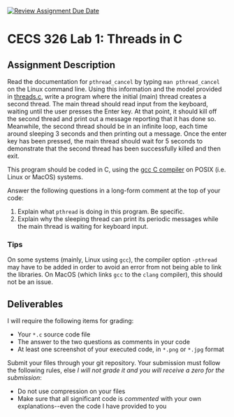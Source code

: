 [![Review Assignment Due Date](https://classroom.github.com/assets/deadline-readme-button-24ddc0f5d75046c5622901739e7c5dd533143b0c8e959d652212380cedb1ea36.svg)](https://classroom.github.com/a/YaDdvnVP)
# CECS 326 Lab 1: Threads in C

## Assignment Description

Read the documentation for `pthread_cancel` by typing `man pthread_cancel` on the Linux command line. Using this information and the model provided in [threads.c](threads.c), write a program where the initial (main) thread creates a second thread. The main thread should read input from the keyboard, waiting until the user presses the Enter key. At that point, it should kill off the second thread and print out a message reporting that it has done so. Meanwhile, the second thread should be in an infinite loop, each time around sleeping 3 seconds and then printing out a message. Once the enter key has been pressed, the main thread should wait for 5 seconds to demonstrate that the second thread has been successfully killed and then exit.
  
This program should be coded in C, using the [gcc C compiler](https://gcc.gnu.org/) on POSIX (i.e. Linux or MacOS) systems.
  
Answer the following questions in a long-form comment at the top of your code:

1. Explain what `pthread` is doing in this program. Be specific.
2. Explain why the sleeping thread can print its periodic messages while the main thread is waiting for keyboard input.

### Tips

On some systems (mainly, Linux using `gcc`), the compiler option `-pthread` may have to be added in order to avoid an error from not being able to link the libraries. On MacOS (which links `gcc` to the `clang` compiler), this should not be an issue.

## Deliverables

I will require the following items for grading:

* Your `*.c` source code file
* The answer to the two questions as comments in your code
* At least one screenshot of your executed code, in `*.png` or `*.jpg` format

Submit your files through your git repository. Your submission must follow the following rules, else *I will not grade it and you will receive a zero for the submission*:

* Do not use compression on your files
* Make sure that all significant code is *commented* with your own explanations--even the code I have provided to you
